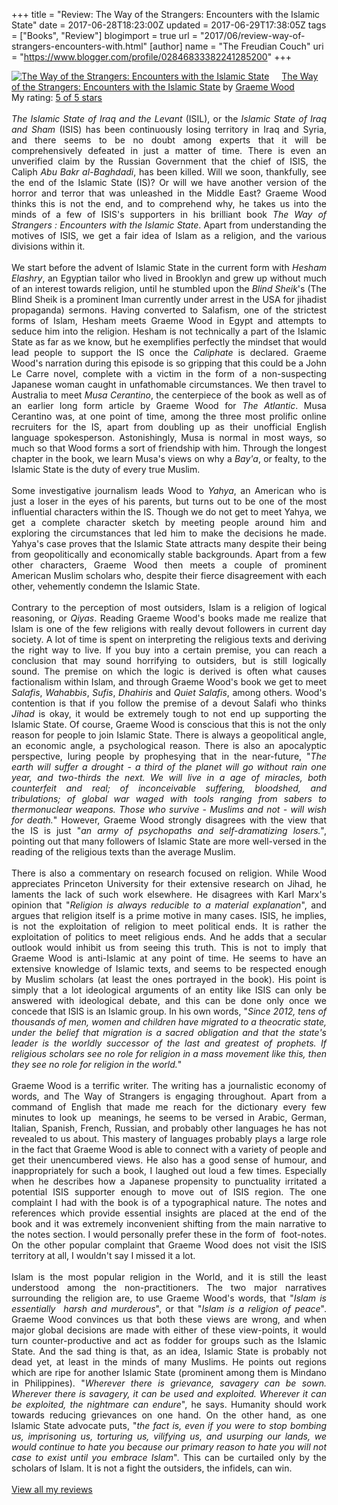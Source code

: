 +++
title = "Review: The Way of the Strangers: Encounters with the Islamic State"
date = 2017-06-28T18:23:00Z
updated = 2017-06-29T17:38:05Z
tags = ["Books", "Review"]
blogimport = true 
url = "2017/06/review-way-of-strangers-encounters-with.html"
[author]
	name = "The Freudian Couch"
	uri = "https://www.blogger.com/profile/02846833382241285200"
+++

<div dir="ltr" style="text-align: left;" trbidi="on">
<a href="http://www.goodreads.com/book/show/28007946" style="float: left; padding-right: 20px;"><img alt="The Way of the Strangers: Encounters with the Islamic State" border="0" src="https://images.gr-assets.com/books/1478675741m/28007946.jpg" /></a>
      <a href="http://www.goodreads.com/book/show/28007946">The Way of the Strangers: Encounters with the Islamic State</a> by <a href="http://www.goodreads.com/author/show/13536216">Graeme Wood</a><br />
My rating: <a href="http://www.goodreads.com/review/show/2034124921">5 of 5 stars</a>
      <br />
<br />
<div style="text-align: justify;">
<i>The Islamic State of Iraq and the Levant</i> (ISIL), or the <i>Islamic State of Iraq and Sham</i> (ISIS) has been continuously losing territory in Iraq and Syria, and there seems to be no doubt among experts that it will be comprehensively defeated in just a matter of time. There is even an unverified claim by the Russian Government that the chief of ISIS, the Caliph&nbsp;<i>Abu Bakr al-Baghdadi</i>, has been killed. Will we soon, thankfully, see the end of the Islamic State (IS)? Or will we have another version of the horror and terror that was unleashed in the Middle East? Graeme Wood thinks this is not the end, and to comprehend why, he takes us into the minds of a few of ISIS's supporters in his brilliant book <i>The Way of Strangers : Encounters with the Islamic State</i>. Apart from understanding the motives of ISIS, we get a fair idea of Islam as a religion, and the various divisions within it.</div>
<div style="text-align: justify;">
<br /></div>
<div style="text-align: justify;">
We start before the advent of Islamic State in the current form with <i>Hesham Elashry</i>, an Egyptian tailor who lived in Brooklyn and grew up without much of an interest towards religion, until he stumbled upon the <i>Blind Sheik</i>'s (The Blind Sheik is a prominent Iman currently under arrest in the USA for jihadist propaganda) sermons. Having converted to Salafism, one of the strictest forms of Islam, Hesham meets Graeme Wood in Egypt and attempts to seduce him into the religion. Hesham is not technically a part of the Islamic State as far as we know, but he exemplifies perfectly the mindset that would lead people to support the IS once the <i>Caliphate </i>is declared. Graeme Wood's narration during this episode is so gripping that this could be a John Le Carre novel, complete with a victim in the form of a non-suspecting Japanese woman caught in unfathomable circumstances. We then travel to Australia to meet <i>Musa Cerantino</i>, the centerpiece of the book as well as of an earlier long form article by Graeme Wood for <i>The Atlantic</i>. Musa Cerantino was, at one point of time, among the three most prolific online recruiters for the IS, apart from doubling up as their unofficial English language spokesperson. Astonishingly, Musa is normal in most ways, so much so that Wood forms a sort of friendship with him. Through the longest chapter in the book, we learn Musa's views on why a <i>Bay'a</i>, or fealty, to the Islamic State is the duty of every true Muslim.</div>
<div style="text-align: justify;">
<br /></div>
<div style="text-align: justify;">
Some investigative journalism leads Wood to <i>Yahya</i>, an American who is just a loser in the eyes of his parents, but turns out to be one of the most influential characters within the IS. Though we do not get to meet Yahya, we get a complete character sketch by meeting people around him and exploring the circumstances that led him to make the decisions he made. Yahya's case proves that the Islamic State attracts many despite their being from geopolitically and economically stable backgrounds. Apart from a few other characters, Graeme Wood then meets a couple of prominent American Muslim scholars who, despite their fierce disagreement with each other, vehemently condemn the Islamic State.</div>
<div style="text-align: justify;">
<br /></div>
<div style="text-align: justify;">
Contrary to the perception of most outsiders, Islam is a religion of logical reasoning, or <i>Qiyas</i>. Reading Graeme Wood's books made me realize that Islam is one of the few religions with really devout followers in current day society. A lot of time is spent on interpreting the religious texts and deriving the right way to live. If you buy into a certain premise, you can reach a conclusion that may sound horrifying to outsiders, but is still logically sound. The premise on which the logic is derived is often what causes factionalism within Islam, and through Graeme Wood's book we get to meet <i>Salafis</i>, <i>Wahabbis</i>, <i>Sufis</i>, <i>Dhahiris </i>and <i>Quiet Salafis</i>, among others. Wood's contention is that if you follow the premise of a devout Salafi who thinks <i>Jihad </i>is okay, it would be extremely tough to not end up supporting the Islamic State. Of course, Graeme Wood is conscious that this is not the only reason for people to join Islamic State. There is always a geopolitical angle, an economic angle, a psychological reason. There is also an apocalyptic perspective, luring people by prophesying that in the near-future, "<i>The earth will suffer a drought - a third of the planet will go without rain one year, and two-thirds the next. We will live in a age of miracles, both counterfeit and real; of inconceivable suffering, bloodshed, and tribulations; of global war waged with tools ranging from sabers to thermonuclear weapons. Those who survive - Muslims and not - will wish for death.</i>" However, Graeme Wood strongly disagrees with the view that the IS is just "<i>an army of psychopaths and self-dramatizing losers."</i>, pointing out that many followers of Islamic State are more well-versed in the reading of the religious texts than the average Muslim.</div>
<div style="text-align: justify;">
<br /></div>
<div style="text-align: justify;">
There is also a commentary on research focused on religion. While Wood appreciates Princeton University for their extensive research on Jihad, he laments the lack of such work elsewhere. He disagrees with Karl Marx's opinion that "<i>Religion is always reducible to a material explanation</i>", and argues that religion itself is a prime motive in many cases. ISIS, he implies, is not the exploitation of religion to meet political ends. It is rather the exploitation of politics to meet religious ends. And he adds that a secular outlook would inhibit us from seeing this truth. This is not to imply that Graeme Wood is anti-Islamic at any point of time. He seems to have an extensive knowledge of Islamic texts, and seems to be respected enough by Muslim scholars (at least the ones portrayed in the book). His point is simply that a lot ideological arguments of an entity like ISIS can only be answered with ideological debate, and this can be done only once we concede that ISIS is an Islamic group. In his own words, "<i>Since 2012, tens of thousands of men, women and children have migrated to a theocratic state, under the belief that migration is a sacred obligation and that the state's leader is the worldly successor of the last and greatest of prophets. If religious scholars see no role for religion in a mass movement like this, then they see no role for religion in the world.</i>"</div>
<div style="text-align: justify;">
<br /></div>
<div style="text-align: justify;">
Graeme Wood is a terrific writer. The writing has a journalistic economy of words, and The Way of Strangers is engaging throughout. Apart from a command of English that made me reach for the dictionary every few minutes to look up &nbsp;meanings, he seems to be versed in Arabic, German, Italian, Spanish, French, Russian, and probably other languages he has not revealed to us about. This mastery of languages probably plays a large role in the fact that Graeme Wood is able to connect with a variety of people and get their unencumbered views. He also has a good sense of humour, and inappropriately for such a book, I laughed out loud a few times. Especially when he describes how a Japanese propensity to punctuality irritated a potential ISIS supporter enough to move out of ISIS region. The one complaint I had with the book is of a typographical nature. The notes and references which provide essential insights are placed at the end of the book and it was extremely inconvenient shifting from the main narrative to the notes section. I would personally prefer these in the form of &nbsp;foot-notes. On the other popular complaint that Graeme Wood does not visit the ISIS territory at all, I wouldn't say I missed it a lot.</div>
<div style="text-align: justify;">
<br /></div>
<div style="text-align: justify;">
Islam is the most popular religion in the World, and it is still the least understood among the non-practitioners. The two major narratives surrounding the religion are, to use Graeme Wood's words, that "<i>Islam is essentially &nbsp;harsh and murderous</i>", or that "<i>Islam is a religion of peace</i>". Graeme Wood convinces us that both these views are wrong, and when major global decisions are made with either of these view-points, it would turn counter-productive and act as fodder for groups such as the Islamic State. And the sad thing is that, as an idea, Islamic State is probably not dead yet, at least in the minds of many Muslims. He points out regions which are ripe for another Islamic State (prominent among them is Mindano in Philippines). "<i>Wherever there is grievance, savagery can be sown. Wherever there is savagery, it can be used and exploited. Wherever it can be exploited, the nightmare can endure</i>", he says. Humanity should work towards reducing grievances on one hand. On the other hand, as one Islamic State advocate puts, "<i>the fact is, even if you were to stop bombing us, imprisoning us, torturing us, vilifying us, and usurping our lands, we would continue to hate you because our primary reason to hate you will not case to exist until you embrace Islam</i>". This can be curtailed only by the scholars of Islam. It is not a fight the outsiders, the infidels, can win.
      </div>
<br />
<a href="http://www.goodreads.com/review/show/2034124921">View all my reviews</a>
    </div>

